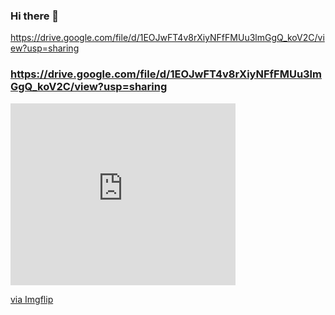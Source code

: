 ### Hi there 👋

<!--
**mAnethiA/mAnethiA** is a ✨ _special_ ✨ repository because its `README.md` (this file) appears on your GitHub profile.

Here are some ideas to get you started:

- 🔭 I’m currently working on ...
- 🌱 I’m currently learning ...
- 👯 I’m looking to collaborate on ...
- 🤔 I’m looking for help with ...
- 💬 Ask me about ...
- 📫 How to reach me: ...
- 😄 Pronouns: ...
- ⚡ Fun fact: ...
-->

 https://drive.google.com/file/d/1EOJwFT4v8rXiyNFfFMUu3lmGgQ_koV2C/view?usp=sharing 
 
###  https://drive.google.com/file/d/1EOJwFT4v8rXiyNFfFMUu3lmGgQ_koV2C/view?usp=sharing 

<div style="width:360px;max-width:100%;"><div style="height:0;padding-bottom:80.83%;position:relative;"><iframe width="360" height="291" style="position:absolute;top:0;left:0;width:100%;height:100%;" frameBorder="0" src="https://imgflip.com/embed/4878lh"></iframe></div><p><a href="https://imgflip.com/gif/4878lh">via Imgflip</a></p></div>
